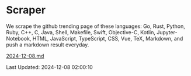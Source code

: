 # Scraper

We scrape the github trending page of these languages: Go, Rust, Python, Ruby, C++, C, Java, Shell, Makefile, Swift, Objective-C, Kotlin, Jupyter-Notebook, HTML, JavaScript, TypeScript, CSS, Vue, TeX, Markdown, and push a markdown result everyday.

[2024-12-08.md](https://github.com/cumthxy/github-trending-backup/blob/master/2024-12-08.md)

Last Updated: 2024-12-08 02:00:10